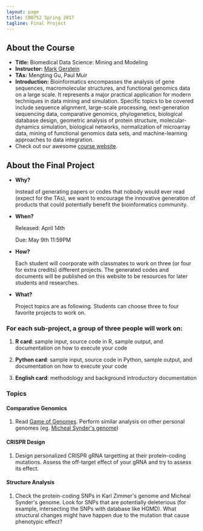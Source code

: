 ```yaml
---
layout: page
title: CBB752 Spring 2017
tagline: Final Project
---
```


About the Course
------------------
- **Title:** Biomedical Data Science: Mining and Modeling
- **Instructor:** [Mark Gerstein](<http://www.gersteinlab.org>)
- **TAs:** Mengting Gu, Paul Muir
- **Introduction:** Bioinformatics encompasses the analysis of gene sequences,
    macromolecular structures, and functional genomics data on a large scale. It
    represents a major practical application for modern techniques in data
    mining and simulation. Specific topics to be covered include sequence
    alignment, large-scale processing, next-generation sequencing data,
    comparative genomics, phylogenetics, biological database design, geometric
    analysis of protein structure, molecular-dynamics simulation, biological
    networks, normalization of microarray data, mining of functional genomics
    data sets, and machine-learning approaches to data integration.
- Check out our awesome [course website](<http://cbb752b17.gersteinlab.org>).

About the Final Project
-----------------------

- **Why?**

   Instead of generating papers or codes that nobody would ever read (expect for the TAs), we want to encourage the innovative generation of products that could potentially benefit the bioinformatics community.

- **When?**

    Released: April 14th

    Due: May 9th 11:59PM

- **How?**

    Each student will coorporate with classmates to work on three (or four for extra credits) different projects. The generated codes and documents will be published on this website to be resources for later students and researches.

- **What?**

    Project topics are as following. Students can choose three to four favorite projects to work on.
    
### For each sub-project, a group of three people will work on:

1.  **R card**: sample input, source code in R, sample output, and documentation on
    how to execute your code

2.  **Python card**: sample input, source code in Python, sample output, and
    documentation on how to execute your code

3.  **English card**: methodology and background introductory documentation

### Topics
#### Comparative Genomics
1. Read [Game of Genomes](https://www.statnews.com/feature/game-of-genomes/season-one/). Perform similar analysis on other personal genomes (eg. [Micheal Synder's genome](https://www.ncbi.nlm.nih.gov/pubmed/22424236))


#### CRISPR Design
1. Design personalized CRISPR gRNA targetting at their protein-coding mutations. Assess the off-target effect of your gRNA and try to assess its effect.

#### Structure Analysis
1. Check the protein-coding SNPs in Karl Zimmer's genome and Micheal Synder's genome. Look for SNPs that are potentially deleterious (for example, intersecting the SNPs with database like HGMD). What structural changes might have happen due to the mutation that cause phenotypic effect? 







    
